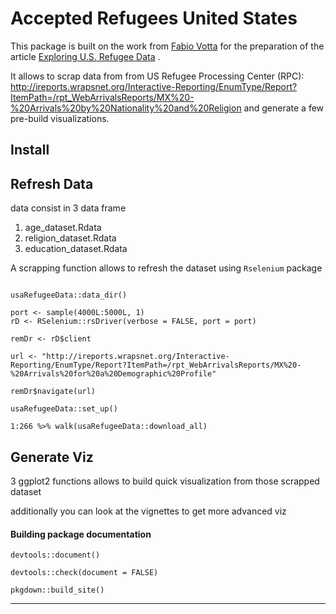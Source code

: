 Accepted Refugees United States
================


This package is built on the work from [Fabio Votta](https://favstats.eu) for the preparation of the article [Exploring U.S. Refugee Data](https://favstats.eu/post/exploring_us_refugee_data/) . 


It allows to scrap data from from US Refugee Processing Center (RPC): <http://ireports.wrapsnet.org/Interactive-Reporting/EnumType/Report?ItemPath=/rpt_WebArrivalsReports/MX%20-%20Arrivals%20by%20Nationality%20and%20Religion> and generate a few pre-build visualizations.

## Install


## Refresh Data

data consist in 3 data frame

 1. age_dataset.Rdata
 2. religion_dataset.Rdata
 3. education_dataset.Rdata

A scrapping function allows to refresh the dataset using `Rselenium` package


```{r}

usaRefugeeData::data_dir()

port <- sample(4000L:5000L, 1)
rD <- RSelenium::rsDriver(verbose = FALSE, port = port)

remDr <- rD$client

url <- "http://ireports.wrapsnet.org/Interactive-Reporting/EnumType/Report?ItemPath=/rpt_WebArrivalsReports/MX%20-%20Arrivals%20for%20a%20Demographic%20Profile"

remDr$navigate(url)

usaRefugeeData::set_up()

1:266 %>% walk(usaRefugeeData::download_all)

```


## Generate Viz

3 ggplot2 functions allows to build quick visualization  from those scrapped dataset

additionally you can look at the vignettes to get more advanced viz


#### Building package documentation 

`devtools::document()`

`devtools::check(document = FALSE)`

`pkgdown::build_site()`

------------